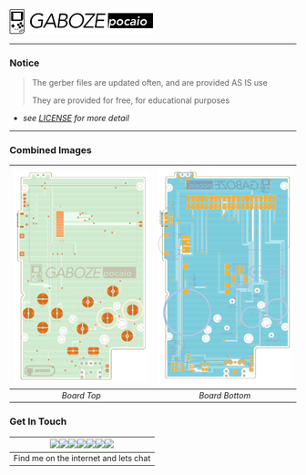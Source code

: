 <img src="../images/logo.png" width="50%">

-----

### Notice
> The gerber files are updated often, and are provided AS IS use
>
> They are provided for free, for educational purposes

* *see [LICENSE](../LICENSE.md) for more detail*

-----

### Combined Images

| ![Board-Top](../images/Board-Top.png) | ![Board-Bottom](../images/Board-Bottom.png)|
|:--:|:--:|
| *Board Top* |*Board Bottom*|

### Get In Touch

|    [<img src="https://raw.githubusercontent.com/wiki/GameboyZero/GabozePocaio/images/icons/github.png" width="40px">](https://github.com/32teeth)[<img src="https://raw.githubusercontent.com/wiki/GameboyZero/GabozePocaio/images/icons/instagram.png" width="40px">](https://www.instagram.com/thirtytwoteeth/)[<img src="https://raw.githubusercontent.com/wiki/GameboyZero/GabozePocaio/images/icons/messenger.png" width="40px">](https://www.facebook.com/messages/t/32teeth)[<img src="https://raw.githubusercontent.com/wiki/GameboyZero/GabozePocaio/images/icons/twitter.png" width="40px">](https://twitter.com/eugeneyevhen)[<img src="https://raw.githubusercontent.com/wiki/GameboyZero/GabozePocaio/images/icons/youtube.png" width="40px">](https://www.youtube.com/user/32teeth/)[<img src="https://raw.githubusercontent.com/wiki/GameboyZero/GabozePocaio/images/icons/linkedin.png" width="40px">](https://ca.linkedin.com/in/32teeth)[<img src="https://raw.githubusercontent.com/wiki/GameboyZero/GabozePocaio/images/icons/paypal.png" width="40px">](https://www.paypal.com/cgi-bin/webscr?cmd=_s-xclick&hosted_button_id=4CXNRDT39KHBJ)  |
| ---- |
| Find me on the internet and lets chat |

